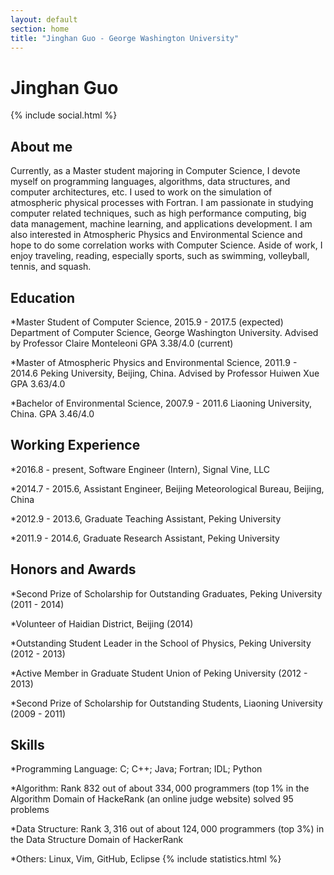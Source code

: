 ```yaml
---
layout: default
section: home
title: "Jinghan Guo - George Washington University"
---
```

<!-- <img src="static/info/profile.jpg" class="img-thumbnail" width="200px" style="float:right; margin-left:30px; margin-top:50px; margin-bottom:10px;"> -->

# Jinghan Guo 
{% include social.html %}


## About me

Currently, as a Master student majoring in Computer Science, I devote myself on programming languages, algorithms, data structures, and computer architectures, etc.
I used to work on the simulation of atmospheric physical processes with Fortran.
I am passionate in studying computer related techniques, such as high performance computing, big data management, machine learning, and applications development. I am also interested in Atmospheric Physics and Environmental Science and hope to do some correlation works with Computer Science. Aside of work, I enjoy traveling, reading, especially sports, such as swimming, volleyball, tennis, and squash.

## Education 

*Master Student of Computer Science, 2015.9 - 2017.5 (expected)
Department of Computer Science, George Washington University.
Advised by Professor Claire Monteleoni
GPA 3.38/4.0 (current)

*Master of Atmospheric Physics and Environmental Science, 2011.9 - 2014.6
Peking University, Beijing, China.
Advised by Professor Huiwen Xue
GPA 3.63/4.0

*Bachelor of Environmental Science, 2007.9 - 2011.6
Liaoning University, China. 
GPA 3.46/4.0

## Working Experience 

*2016.8 - present, Software Engineer (Intern),  Signal Vine, LLC

*2014.7 - 2015.6, Assistant Engineer, Beijing Meteorological Bureau, Beijing, China

*2012.9 - 2013.6, Graduate Teaching Assistant, Peking University

*2011.9 - 2014.6, Graduate Research Assistant, Peking University

## Honors and Awards

*Second Prize of Scholarship for Outstanding Graduates, Peking University (2011 - 2014)

*Volunteer of Haidian District, Beijing (2014)

*Outstanding Student Leader in the School of Physics, Peking University (2012 - 2013)

*Active Member in Graduate Student Union of Peking University (2012 - 2013)

*Second Prize of Scholarship for Outstanding Students, Liaoning University (2009 - 2011)

## Skills

*Programming Language: C; C++; Java; Fortran; IDL; Python

*Algorithm: Rank 832 out of about $334,000$ programmers (top 1% in the Algorithm Domain of HackeRank (an online judge website)
solved 95 problems

*Data Structure: Rank $3,316$ out of about $124,000$ programmers (top $3\%$) in the Data Structure Domain of HackerRank

*Others: Linux, Vim, GitHub, Eclipse
{% include statistics.html %}

